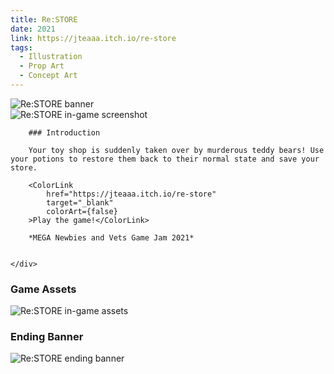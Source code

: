 ```yaml
---
title: Re:STORE
date: 2021
link: https://jteaaa.itch.io/re-store
tags:
  - Illustration
  - Prop Art
  - Concept Art
---
```


<script lang="ts">
  import ColorLink from "$lib/components/common/ColorLink.svelte";

  import banner from "$lib/images/md-assets/re-store/banner.png";
  import altBanner from "$lib/images/md-assets/re-store/alt-banner.png";
  import screenshot from "$lib/images/md-assets/re-store/screenshot.png";
  import assets from "$lib/images/md-assets/re-store/assets.png";
</script>

<img alt="Re:STORE banner" src={banner}>

<div class="split-layout">
    <img alt="Re:STORE in-game screenshot" src={screenshot}>
    <div>

        ### Introduction

        Your toy shop is suddenly taken over by murderous teddy bears! Use your potions to restore them back to their normal state and save your store.

        <ColorLink
            href="https://jteaaa.itch.io/re-store"
            target="_blank"
            colorArt={false}
        >Play the game!</ColorLink>

        *MEGA Newbies and Vets Game Jam 2021*


    </div>

</div>

### Game Assets

<img alt="Re:STORE in-game assets" src={assets}>

### Ending Banner

<img alt="Re:STORE ending banner" src={altBanner}>
